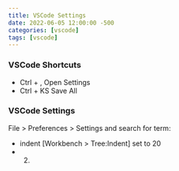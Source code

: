 ```yaml
---
title: VSCode Settings
date: 2022-06-05 12:00:00 -500
categories: [vscode]
tags: [vscode]
---
```



### VSCode Shortcuts
- Ctrl + ,      Open Settings
- Ctrl + KS     Save All

### VSCode Settings

File > Preferences > Settings and search for term:


- indent [Workbench > Tree:Indent]    set to 20
- 2.
